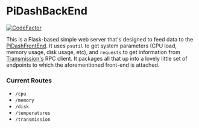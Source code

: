 # PiDashBackEnd

[![CodeFactor](https://www.codefactor.io/repository/github/gingertronmk1/pidashbackend/badge)](https://www.codefactor.io/repository/github/gingertronmk1/pidashbackend)

This is a Flask-based simple web server that's designed to feed data to the [PiDashFrontEnd](https://github.com/GingertronMk1/PiDashFrontEnd).
It uses `psutil` to get system parameters (CPU load, memory usage, disk usage, etc), and `requests` to get information from [Transmission's](https://transmissionbt.com/) RPC client.
It packages all that up into a lovely little set of endpoints to which the aforementioned front-end is attached.

### Current Routes

- `/cpu`
- `/memory`
- `/disk`
- `/temperatures`
- `/transmission`
